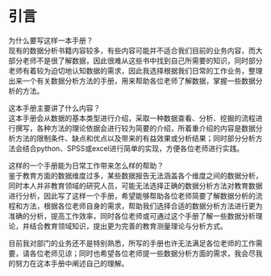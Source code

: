 # 引言

为什么要写这样一本手册？  
现有的数据分析书籍内容较多，有些内容可能并不适合我们目前的业务内容，而大部分老师不是很了解数据，因此很难从这些书中找到自己所需要的知识，同时部分老师有着较为迫切地认知数据的需求，因此我选择根据我们日常的工作业务，整理出来一个有关数据分析方法的手册，用来帮助各位老师了解数据，掌握一些数据分析的方法。

这本手册主要讲了什么内容？  
这本手册会从数据的基本类型进行介绍，采取一种数据查看、分析、挖掘的流程进行撰写，各种方法的理论依据会进行较为简要的介绍，所着重介绍的内容是数据分析方法的限制条件、缺点和优点以及带来的有益效果或分析结果；同时部分分析方法会结合python、SPSS或excel进行简单的实现，方便各位老师进行实践。

这样的一个手册能为日常工作带来怎么样的帮助？  
鉴于教育方面的数据维度过多，某些数据报告无法涵盖各个维度之间的数据分析，同时本人并非教育领域的研究人员，可能无法选择正确的数据分析方法对教育数据进行分析，因此写了这样一个手册，希望能够帮助各位老师简要了解数据分析的流程和方法，根据各位老师自身的需求，帮助我们选择合适的数据分析方法进行更为准确的分析，提高工作效率，同时各位老师或可通过这个手册了解一些数据分析理论，并结合教育领域知识，提出更为完善的教育测量理论与分析方式。

目前我对部门的业务还不是特别熟悉，所写的手册也许无法满足各位老师的工作需要，请各位老师见谅；同时也希望各位老师提一些数据分析方面的需求，我会尽我的努力在这本手册中阐述自己的理解。



